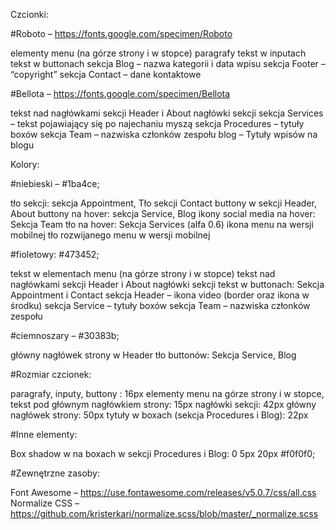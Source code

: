 Czcionki:

#Roboto – https://fonts.google.com/specimen/Roboto

elementy menu (na górze strony i w stopce)
paragrafy
tekst w inputach
tekst w buttonach
sekcja Blog – nazwa kategorii i data wpisu
sekcja Footer – “copyright”
sekcja Contact – dane kontaktowe

#Bellota – https://fonts.google.com/specimen/Bellota

tekst nad nagłówkami sekcji Header i About
nagłówki sekcji
sekcja Services – tekst pojawiający się po najechaniu myszą
sekcja Procedures – tytuły boxów
sekcja Team – nazwiska członków zespołu
blog – Tytuły wpisów na blogu

Kolory:

#niebieski – #1ba4ce;

tło sekcji: sekcja Appointment, Tło sekcji Contact
buttony w sekcji Header, About
buttony na hover: sekcja Service, Blog
ikony social media na hover: Sekcja Team
tło na hover: Sekcja Services (alfa 0.6)
ikona menu na wersji mobilnej
tło rozwijanego menu w wersji mobilnej

#fioletowy: #473452;

tekst w elementach menu (na górze strony i w stopce)
tekst nad nagłówkami sekcji Header i About
nagłówki sekcji
tekst w buttonach: Sekcja Appointment i Contact
sekcja Header – ikona video (border oraz ikona w środku)
sekcja Service – tytuły boxów
sekcja Team – nazwiska członków zespołu

#ciemnoszary – #30383b;

główny nagłówek strony w Header
tło buttonów: Sekcja Service, Blog

#Rozmiar czcionek:

paragrafy, inputy, buttony : 16px
elementy menu na górze strony i w stopce, tekst pod głównym nagłówkiem strony: 15px
nagłówki sekcji: 42px
główny nagłówek strony: 50px
tytuły w boxach (sekcja Procedures i Blog): 22px

#Inne elementy:

Box shadow w na boxach w sekcji Procedures i Blog: 0 5px 20px #f0f0f0;

#Zewnętrzne zasoby:

Font Awesome – https://use.fontawesome.com/releases/v5.0.7/css/all.css
Normalize CSS – https://github.com/kristerkari/normalize.scss/blob/master/_normalize.scss
